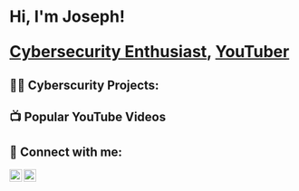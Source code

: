<h1>Hi, I'm Joseph! 
  
  
  <a href="https://www.linkedin.com/in/joseph-singh/">Cybersecurity Enthusiast</a>, <a href="https://www.youtube.com/channel/UCdQ9pD69P713vukVNNgLRtA">YouTuber</a></h1>

<h2>👨‍💻 Cyberscurity Projects:</h2>


  

  

  
  
  
  

 
 
 

  

<h2>📺 Popular YouTube Videos</h2>







<h2> 🤳 Connect with me:</h2>

[<img align="left" alt="JosephSingh | YouTube" width="22px" src="https://cdn.jsdelivr.net/npm/simple-icons@v3/icons/youtube.svg" />][youtube]
[<img align="left" alt="JosephSingh | LinkedIn" width="22px" src="https://cdn.jsdelivr.net/npm/simple-icons@v3/icons/linkedin.svg" />][linkedin]



[youtube]: https://www.youtube.com/channel/UCdQ9pD69P713vukVNNgLRtA

[linkedin]: https://www.linkedin.com/in/joseph-singh/

